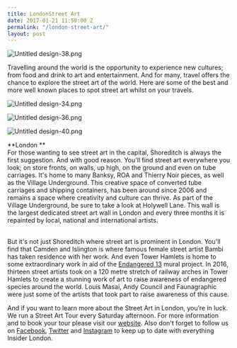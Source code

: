 ```yaml
---
title: LondonStreet Art
date: 2017-01-21 11:50:00 Z
permalink: "/london-street-art/"
layout: post
---
```


![Untitled design-38.png](/uploads/Untitled%20design-38.png)

Travelling around the world is the opportunity to experience new cultures; from food and drink to art and entertainment. And for many, travel offers the chance to explore the street art of the world. Here are some of the best and more well known places to spot street art whilst on your travels. 

![Untitled design-34.png](/uploads/Untitled%20design-34.png)

![Untitled design-36.png](/uploads/Untitled%20design-36.png)

![Untitled design-40.png](/uploads/Untitled%20design-40.png)

**London **\
For those wanting to see street art in the capital, Shoreditch is always the first suggestion. And with good reason. You'll find street art everywhere you look; on store fronts, on walls, up high, on the ground and even on tube carriages.  It's home to many Banksy, ROA and Thierry Noir pieces, as well as the Village Underground. This creative space of converted tube carriages and shipping containers, has been around since 2006 and remains a space where creativity and culture can thrive. As part of the Village Underground, be sure to take a look at Holywell Lane. This wall is the largest dedicated street art wall in London and every three months it is repainted by local, national and international artists. 

\
But it's not just Shoreditch where street art is prominent in London. You'll find that Camden and Islington is where famous female street artist Bambi has taken residence with her work. And even Tower Hamlets is home to some extraordinary work in aid of the [Endangered 13](http://humannatureshow.com/endangered13/) mural project. In 2016, thirteen street artists took on a 120 metre stretch of railway arches in Tower Hamlets to create a stunning work of art to raise awareness of endangered species around the world. Louis Masai, Andy Council and Faunagraphic were just some of the artists that took part to raise awareness of this cause.

And if you want to learn more about the Street Art in London, you’re in luck. We run a Street Art Tour every Saturday afternoon. For more information and to book your tour please visit our [website](http://www.insider-london.co.uk/tours/street-art/). Also don't forget to follow us on [Facebook](https://www.facebook.com/insiderlondon/), [Twitter](https://twitter.com/insiderlondon) and [Instagram](https://www.instagram.com/insiderlondontours/) to keep up to date with everything Insider London.